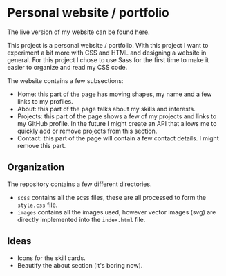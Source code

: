 # Personal website / portfolio

The live version of my website can be found [here](https://niconap.dev).

This project is a personal website / portfolio. With this project I want to experiment a bit more with CSS and HTML and designing a website in general.
For this project I chose to use Sass for the first time to make it easier to organize and read my CSS code.

The website contains a few subsections:
- Home: this part of the page has moving shapes, my name and a few links to my profiles.
- About: this part of the page talks about my skills and interests.
- Projects: this part of the page shows a few of my projects and links to my GitHub profile. In the future I might create an API that allows me to quickly
  add or remove projects from this section.
- Contact: this part of the page will contain a few contact details. I might remove this part.

## Organization
The repository contains a few different directories.
- `scss` contains all the scss files, these are all processed to form the `style.css` file.
- `images` contains all the images used, however vector images (svg) are directly implemented into the `index.html` file.

## Ideas
- Icons for the skill cards.
- Beautify the about section (it's boring now).
